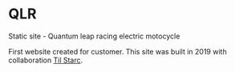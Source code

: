 # QLR
Static site - Quantum leap racing electric motocycle

First website created for customer. 
This site was built in 2019 with collaboration [Til Starc](https://www.linkedin.com/in/til-starc/).
